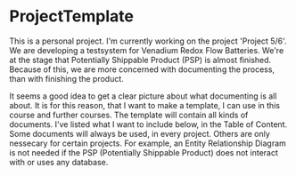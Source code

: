 # ProjectTemplate

This is a personal project. I'm currently working on the project 'Project 5/6'. We are developing a testsystem for Venadium Redox Flow Batteries. We're at the stage that Potentially Shippable Product (PSP) is almost finished. Because of this, we are more concerned with documenting the process, than with finishing the product.

It seems a good idea to get a clear picture about what documenting is all about. It is for this reason, that I want to make a template, I can use in this course and further courses. The template will contain all kinds of documents. I've listed what I want to include below, in the Table of Content. Some documents will always be used, in every project. Others are only nessecary for certain projects. For example, an Entity Relationship Diagram is not needed if the PSP (Potentially Shippable Product) does not interact with or uses any database.
